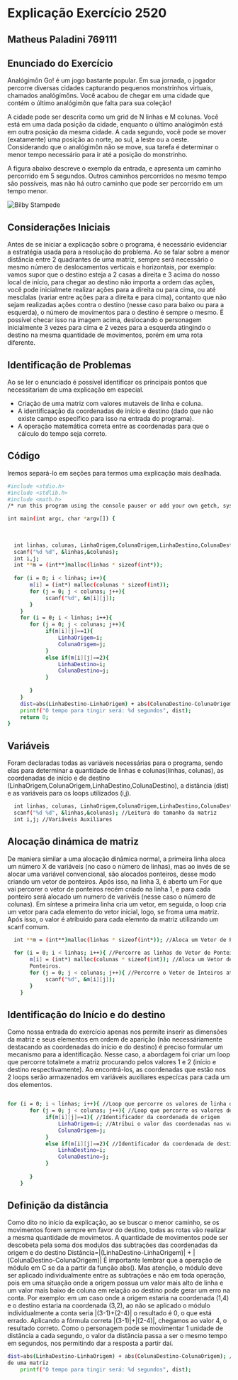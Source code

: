 # Explicação Exercício 2520
## Matheus Paladini 769111

##  Enunciado do Exercício 
Analógimôn Go! é um jogo bastante popular. Em sua jornada, o jogador percorre diversas cidades capturando pequenos monstrinhos virtuais, chamados analógimôns. Você acabou de chegar em uma cidade que contém o último analógimôn que falta para sua coleção!

A cidade pode ser descrita como um grid de N linhas e M colunas. Você está em uma dada posição da cidade, enquanto o último analógimôn está em outra posição da mesma cidade. A cada segundo, você pode se mover (exatamente) uma posição ao norte, ao sul, a leste ou a oeste. Considerando que o analógimôn não se move, sua tarefa é determinar o menor tempo necessário para ir até a posição do monstrinho.

A figura abaixo descreve o exemplo da entrada, e apresenta um caminho percorrido em 5 segundos. Outros caminhos percorridos no mesmo tempo são possíveis, mas não há outro caminho que pode ser percorrido em um tempo menor.

![Bilby Stampede](https://www.urionlinejudge.com.br/gallery/images/problems/UOJ_2520.png)

## Considerações Iniciais
Antes de se iniciar a explicação sobre o programa, é necessário evidenciar a estratégia usada para a resolução
do problema. Ao se falar sobre a menor distância entre 2 quadrantes de uma matriz, sempre será necessário o 
mesmo número de deslocamentos verticais e horizontais, por exemplo: vamos supor que o destino esteja a 2 casas 
a direita e 3 acima do nosso local de início, para chegar ao destino não importa a ordem das ações, você pode 
inicialmete realizar ações para a direita ou para cima, ou até mesclalas (variar entre ações para a direita e 
para cima), contanto que não sejam realizadas ações contra o destino (nesse caso para baixo ou para a esquerda),
o número de movimentos para o destino é sempre o mesmo. É possível checar isso na imagem acima, deslocando o 
personagem inicialmente 3 vezes para cima e 2 vezes para a esquerda atingindo o destino na mesma quantidade 
de movimentos, porém em uma rota diferente.   

## Identificação de Problemas

Ao se ler o enunciado é possível identificar os principais pontos que necessitariam de uma explicação em especial.
- Criação de uma matriz com valores mutaveis de linha e coluna.
- A identificaação da coordenadas de início e destino (dado que não existe campo específico para isso na
entrada do programa).
- A operação matemática correta entre as coordenadas para que o cálculo do tempo seja correto.


## Código 
Iremos separá-lo em seções para termos uma explicação mais dealhada.


```sh
#include <stdio.h>
#include <stdlib.h>
#include <math.h>
/* run this program using the console pauser or add your own getch, system("pause") or input loop */

int main(int argc, char *argv[]) {
	
	
  
  int linhas, colunas, LinhaOrigem,ColunaOrigem,LinhaDestino,ColunaDestino,dist;
  scanf("%d %d", &linhas,&colunas);		
  int i,j; 
  int **m = (int**)malloc(linhas * sizeof(int*)); 
 
  for (i = 0; i < linhas; i++){ 
       m[i] = (int*) malloc(colunas * sizeof(int)); 
       for (j = 0; j < colunas; j++){ 
            scanf("%d", &m[i][j]);
       }
	}
	for (i = 0; i < linhas; i++){
       for (j = 0; j < colunas; j++){ 
	       	if(m[i][j]==1){
	       		LinhaOrigem=i;
	       		ColunaOrigem=j;
			}
			else if(m[i][j]==2){
				LinhaDestino=i;
				ColunaDestino=j;
			}
			
       }   
	}
	dist=abs(LinhaDestino-LinhaOrigem) + abs(ColunaDestino-ColunaOrigem);
	printf("O tempo para tingir será: %d segundos", dist);
	return 0;
}
```

## Variáveis 
Foram declaradas todas as variáveis necessárias para o programa, sendo elas para determinar a quantidade de linhas e  colunas(linhas, colunas), as coordenadas de início e de destino (LinhaOrigem,ColunaOrigem,LinhaDestino,ColunaDestino), a distância (dist)  e as variáveis para os loops utilizados (i,j).
```sh
  int linhas, colunas, LinhaOrigem,ColunaOrigem,LinhaDestino,ColunaDestino,dist;
  scanf("%d %d", &linhas,&colunas);	//Leitura do tamanho da matriz
  int i,j; //Variáveis Auxiliares 
```

## Alocação dinámica de matriz
De maniera similar a uma alocação dinâmica normal, a primeira linha aloca um número X de variáveis (no caso o número de linhas), mas ao invés de se alocar uma variável convencional, são alocados ponteiros, desse modo criando um vetor de ponteiros.
Após isso, na linha 3, é aberto um For que vai percorer o vetor de ponteiros recém criado na linha 1, e para cada ponteiro será alocado um numero de varivéis (nesse caso o número de colunas). Em síntese a primeira linha cria um vetor, em seguida, o loop cria um vetor para cada elemento do vetor inicial, logo, se froma uma matriz.
Após isso, o valor é atribuido para cada elemnto da matriz utilizando um scanf comum. 
```sh
  int **m = (int**)malloc(linhas * sizeof(int*)); //Aloca um Vetor de Ponteiros
 
  for (i = 0; i < linhas; i++){ //Percorre as linhas do Vetor de Ponteiros
       m[i] = (int*) malloc(colunas * sizeof(int)); //Aloca um Vetor de Inteiros para cada posição do Vetor de 
       Ponteiros.
       for (j = 0; j < colunas; j++){ //Percorre o Vetor de Inteiros atual.
            scanf("%d", &m[i][j]);
       }
    }
```
## Identificação do Início e do destino
Como nossa entrada do exercício apenas nos permite inserir as dimensões da matriz e seus elementos em ordem de aparição (não necessáriamente destacando as coordenadas do início e do destino) é preciso formular um mecanismo para a identificação. 
Nesse caso, a abordagem foi criar um loop que percorre totalmete a matriz procurando pelos valores 1 e 2 (início e destino respectivamente). Ao encontrá-los, as coordenadas que estão nos 2 loops serão armazenados em variáveis auxiliares especícas para cada um dos elementos.
```sh

for (i = 0; i < linhas; i++){ //Loop que percorre os valores de linha da matriz
       for (j = 0; j < colunas; j++){ //Loop que percorre os valores de coluna da matriz
            if(m[i][j]==1){ //Identificador da coordenada de origem
                LinhaOrigem=i; //Atribui o valor das coordenadas nas variáveis específicas
                ColunaOrigem=j;
            }
            else if(m[i][j]==2){ //Identificador da coordenada de destino
                LinhaDestino=i;
                ColunaDestino=j;
            }
            
       }   
    }
```
## Definição da distância
Como dito no início da explicação, ao se buscar o menor caminho, se os movimentos forem sempre em favor do destino, todas as rotas vão realizar a mesma quantidade de movimetos. A quantidade de movimentos pode ser descobeta pela soma dos modulos das subtrações das coordenadas da origem e do destino 
Distância=|(LinhaDestino-LinhaOrigem)| + |(ColunaDestino-ColunaOrigem)|
É importante lembrar que a operação de módulo em C se da a partir da função abs().
Mas atenção, o módulo deve ser aplicado individualmente entre as subtrações e não em toda operação, pois em uma situação onde a origem possua um valor mais alto de linha e um valor mais baixo de coluna em relação ao destino pode gerar um erro na conta. Por exemplo: em um caso onde a origem estaria na coordenada (1,4) e o destino estaria na coordenada (3,2), ao não se aplicado o módulo individualmente a conta seria |(3-1)+(2-4)| o resultado é 0, o que está errado. Aplicando a fórmula correta |(3-1)|+|(2-4)|, chegamos ao valor 4, o resultado correto.
Como o personagem pode se movimentar 1 unidade de distância a cada segundo, o valor da distãncia passa a ser o mesmo tempo em segundos, nos permitindo dar a resposta a partir daí.

```sh
dist=abs(LinhaDestino-LinhaOrigem) + abs(ColunaDestino-ColunaOrigem); //Fórmula da menor disância entre elemnetos
de uma matriz
    printf("O tempo para tingir será: %d segundos", dist);
```



